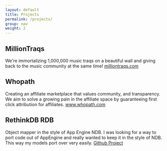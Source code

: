 ```yaml
---
layout: default
title: Projects
permalink: /projects/
group: nav
weight: 2
---
```


## MillionTraqs
We're immortalizing 1,000,000 music traqs on a beautiful wall and giving back to the music community at the same time!
<a href="http://milliontraqs.com">milliontraqs.com</a>

## Whopath
Creating an affiliate marketplace that values community, and transparency. We aim to solve a growing pain in the affiliate
space by guaranteeing first click attribution for affiliates. <a href="https://www.whopath.com">www.whopath.com</a>

## RethinkDB RDB
Object mapper in the style of App Engine NDB. I was looking for a way to port code out of AppEngine and really wanted to keep
it in the style of NDB. This way my models port over very easily. <a href="https://www.github.com/caoimhghin/rethink">Github Project</a>
